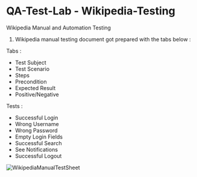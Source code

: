 # QA-Test-Lab - Wikipedia-Testing
Wikipedia Manual and Automation Testing


1. Wikipedia manual testing document got prepared with the tabs below : 

Tabs :
- Test Subject
- Test Scenario
- Steps
- Precondition
- Expected Result
- Positive/Negative

Tests :
- Successful Login
- Wrong Username
- Wrong Password
- Empty Login Fields
- Successful Search
- See Notifications
- Successful Logout
  

![WikipediaManualTestSheet](https://github.com/user-attachments/assets/8ec7a414-0327-42d2-b33d-7b152fe6175a)
